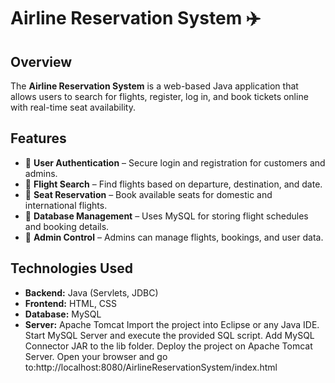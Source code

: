 # Airline Reservation System ✈️

## Overview  
The **Airline Reservation System** is a web-based Java application that allows users to search for flights, register, log in, and book tickets online with real-time seat availability.

## Features  
- 🔹 **User Authentication** – Secure login and registration for customers and admins.  
- 🔹 **Flight Search** – Find flights based on departure, destination, and date.  
- 🔹 **Seat Reservation** – Book available seats for domestic and international flights.  
- 🔹 **Database Management** – Uses MySQL for storing flight schedules and booking details.  
- 🔹 **Admin Control** – Admins can manage flights, bookings, and user data.  

## Technologies Used  
- **Backend:** Java (Servlets, JDBC)  
- **Frontend:** HTML, CSS  
- **Database:** MySQL  
- **Server:** Apache Tomcat
Import the project into Eclipse or any Java IDE.
Start MySQL Server and execute the provided SQL script.
Add MySQL Connector JAR to the lib folder.
Deploy the project on Apache Tomcat Server.
Open your browser and go to:http://localhost:8080/AirlineReservationSystem/index.html
